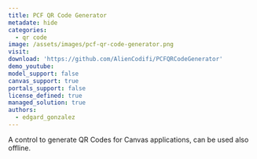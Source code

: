 ```yaml
---
title: PCF QR Code Generator
metadate: hide
categories:
  - qr code
image: /assets/images/pcf-qr-code-generator.png
visit: 
download: 'https://github.com/AlienCodifi/PCFQRCodeGenerator'
demo_youtube: 
model_support: false
canvas_support: true
portals_support: false
license_defined: true
managed_solution: true
authors:
  - edgard_gonzalez
---
```

A control to generate QR Codes for Canvas applications, can be used also offline.
